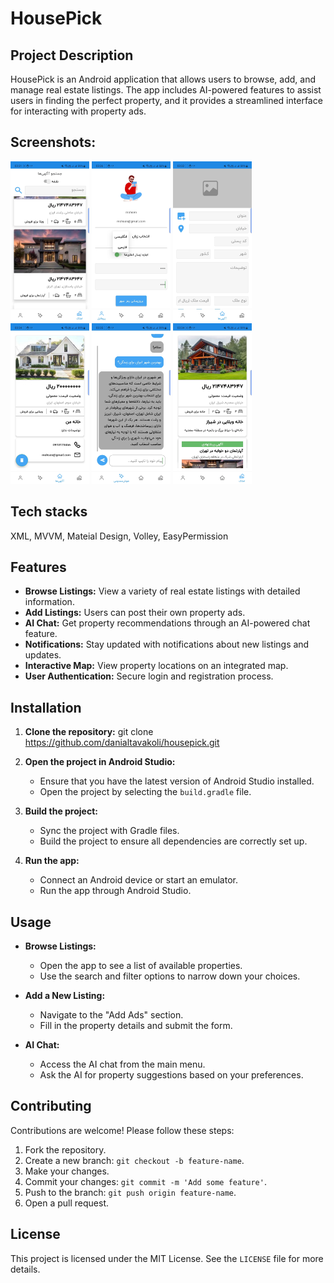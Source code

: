 # HousePick

## Project Description
HousePick is an Android application that allows users to browse, add, and manage real estate listings. The app includes AI-powered features to assist users in finding the perfect property, and it provides a streamlined interface for interacting with property ads.

## Screenshots:
<p float="left">
  <img src="https://github.com/danialtavakoli/HousePick/blob/master/Screenshots/home.jpg" width="25%" >
  <img src="https://github.com/danialtavakoli/HousePick/blob/master/Screenshots/profile.jpg" width="25%" >
  <img src="https://github.com/danialtavakoli/HousePick/blob/master/Screenshots/add.jpg" width="25%" >
  <img src="https://github.com/danialtavakoli/HousePick/blob/master/Screenshots/delete.jpg" width="25%" >
  <img src="https://github.com/danialtavakoli/HousePick/blob/master/Screenshots/ai.jpg" width="25%" >
  <img src="https://github.com/danialtavakoli/HousePick/blob/master/Screenshots/ad.jpg" width="25%" >
</p>

## Tech stacks
XML, MVVM, Mateial Design, Volley, EasyPermission

## Features

- **Browse Listings:** View a variety of real estate listings with detailed information.
- **Add Listings:** Users can post their own property ads.
- **AI Chat:** Get property recommendations through an AI-powered chat feature.
- **Notifications:** Stay updated with notifications about new listings and updates.
- **Interactive Map:** View property locations on an integrated map.
- **User Authentication:** Secure login and registration process.

## Installation

1. **Clone the repository:**
   git clone https://github.com/danialtavakoli/housepick.git

2. **Open the project in Android Studio:**
   - Ensure that you have the latest version of Android Studio installed.
   - Open the project by selecting the `build.gradle` file.

3. **Build the project:**
   - Sync the project with Gradle files.
   - Build the project to ensure all dependencies are correctly set up.

4. **Run the app:**
   - Connect an Android device or start an emulator.
   - Run the app through Android Studio.

## Usage

- **Browse Listings:**
  - Open the app to see a list of available properties.
  - Use the search and filter options to narrow down your choices.

- **Add a New Listing:**
  - Navigate to the "Add Ads" section.
  - Fill in the property details and submit the form.

- **AI Chat:**
  - Access the AI chat from the main menu.
  - Ask the AI for property suggestions based on your preferences.

## Contributing

Contributions are welcome! Please follow these steps:

1. Fork the repository.
2. Create a new branch: `git checkout -b feature-name`.
3. Make your changes.
4. Commit your changes: `git commit -m 'Add some feature'`.
5. Push to the branch: `git push origin feature-name`.
6. Open a pull request.

## License

This project is licensed under the MIT License. See the `LICENSE` file for more details.
